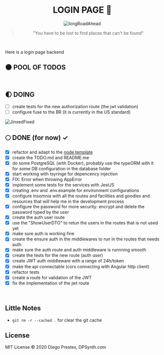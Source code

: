 <div align="center">

# LOGIN PAGE :milky_way:

<img alt="longRoadAhead" src="https://thumbs.gfycat.com/CanineSameEwe-small.gif" />
<blockquote >"You have to be lost to find places that can't be found"</blockquote>
</br>
</div>

Here is a login page backend

## :new_moon: POOL OF TODOS


</br>

## :first_quarter_moon: DOING

* [ ] create tests for the new authorization route (the jwt validation)
* [ ] configure fuse to the BR (it is currently in the US standard)

<img alt="JinxedFixed" src="./git_assets/jinxfix.gif" />

</br>

## :full_moon: DONE (for now) ✓

* [x] refactor and adapt to the [node template](https://github.com/DiegoPrestesGit/node-typescript)
* [x] create the TODO.md and README.me
* [x] do some PostgreSQL (with Docker), probably use the typeORM with it for some DB configuration in the database folder
* [x] start working with tsyringe for depencency injection
* [x] FIX: Error when throwing AppError
* [x] implement some tests for the services with JestJS
* [x] creating .env and .env.example for environment configurations
* [x] configure Insomnia with all the routes and facilities and goodies and resources that will help me in the development process
* [x] configure the password for more security: encrypt and delete the password typed by the user
* [x] create the auth user route
* [x] use the "ShowUserDTO" to retun the users in the routes that is not used yet
* [x] make sure auth is working fine
* [x] create the ensure auth in the middlewares to run in the routes that needs auth
* [x] make sure the auth route and auth middleware is runnning smooth
* [x] create the tests for the new route (auth user)
* [x] create JWT auth middleware with a range of 24h/token
* [x] make the api connectable (cors connecting with Angular http client)
* [x] refactor tests
* [x] create a route for validation of the JWT
* [x] fix the implementation of the jwt route

</br>

## Little Notes

* ``git rm -r --cached .`` for clear the git cache

## License

MIT License © 2020 Diego Prestes, DPSynth.com
